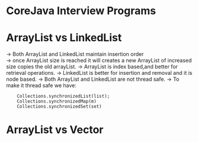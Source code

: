 # CoreJava Interview Programs

ArrayList vs LinkedList
=======================

-> Both ArrayList and LinkedList maintain insertion order <br>
-> once ArrayList size is reached it will creates a new ArrayList of increased size copies the old arrayList.
-> ArrayList is index based,and better for retrieval operations.
-> LinkedList is better for insertion and removal and it is node based.
-> Both ArrayList and LinkedList are not thread safe.
-> To make it thread safe we have:


		Collections.synchronizedList(list);
		Collections.synchronizedMap(m)
		Collections.synchronizedSet(set)
 

ArrayList vs Vector
===================
